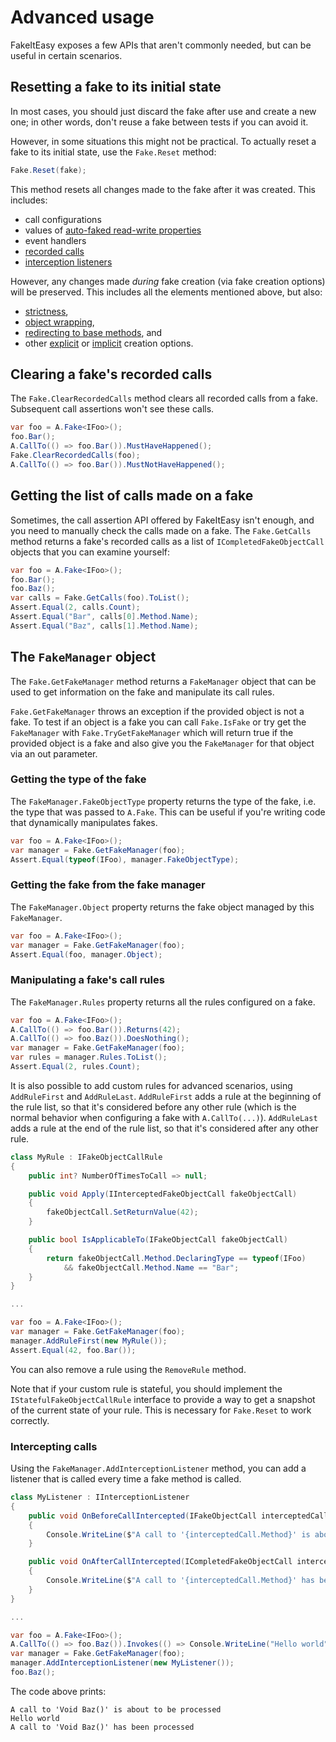 # Advanced usage

FakeItEasy exposes a few APIs that aren't commonly needed, but can be useful in certain scenarios.

## Resetting a fake to its initial state

In most cases, you should just discard the fake after use and create a new one; in other words,
don't reuse a fake between tests if you can avoid it.

However, in some situations this might not be practical. To actually reset a fake to its initial
state, use the `Fake.Reset` method:

```csharp
Fake.Reset(fake);
```

This method resets all changes made to the fake after it was created. This includes:
* call configurations
* values of [auto-faked read-write properties](default-fake-behavior.md#readwrite-properties)
* event handlers
* [recorded calls](#getting-the-list-of-calls-made-on-a-fake)
* [interception listeners](#intercepting-calls)

However, any changes made _during_ fake creation (via fake creation options) will be preserved.
This includes all the elements mentioned above, but also:
* [strictness](strict-fakes.md),
* [object wrapping](calling-wrapped-methods.md),
* [redirecting to base methods](calling-base-methods.md), and
* other [explicit](creating-fakes.md#explicit-creation-options) or
  [implicit](implicit-creation-options.md) creation options.

## Clearing a fake's recorded calls

The `Fake.ClearRecordedCalls` method clears all recorded calls from a fake. Subsequent call assertions won't see these calls.

```csharp
var foo = A.Fake<IFoo>();
foo.Bar();
A.CallTo(() => foo.Bar()).MustHaveHappened();
Fake.ClearRecordedCalls(foo);
A.CallTo(() => foo.Bar()).MustNotHaveHappened();
```

## Getting the list of calls made on a fake

Sometimes, the call assertion API offered by FakeItEasy isn't enough, and you need to manually check the calls made on a fake.
The `Fake.GetCalls` method returns a fake's recorded calls as a list of `ICompletedFakeObjectCall` objects that you can examine yourself:

```csharp
var foo = A.Fake<IFoo>();
foo.Bar();
foo.Baz();
var calls = Fake.GetCalls(foo).ToList();
Assert.Equal(2, calls.Count);
Assert.Equal("Bar", calls[0].Method.Name);
Assert.Equal("Baz", calls[1].Method.Name);
```

## The `FakeManager` object

The `Fake.GetFakeManager` method returns a `FakeManager` object that can be used to get information on the fake and manipulate its call rules.

`Fake.GetFakeManager` throws an exception if the provided object is not a fake. To test if an object is a fake you can call `Fake.IsFake`
or try get the `FakeManager` with `Fake.TryGetFakeManager` which will return true if the provided object is a fake and also give you the `FakeManager`
for that object via an out parameter.

### Getting the type of the fake

The `FakeManager.FakeObjectType` property returns the type of the fake, i.e. the type that was passed to `A.Fake`. This can be useful
if you're writing code that dynamically manipulates fakes.

```csharp
var foo = A.Fake<IFoo>();
var manager = Fake.GetFakeManager(foo);
Assert.Equal(typeof(IFoo), manager.FakeObjectType);
```

### Getting the fake from the fake manager

The `FakeManager.Object` property returns the fake object managed by this `FakeManager`.

```csharp
var foo = A.Fake<IFoo>();
var manager = Fake.GetFakeManager(foo);
Assert.Equal(foo, manager.Object);
```

### Manipulating a fake's call rules

The `FakeManager.Rules` property returns all the rules configured on a fake.

```csharp
var foo = A.Fake<IFoo>();
A.CallTo(() => foo.Bar()).Returns(42);
A.CallTo(() => foo.Baz()).DoesNothing();
var manager = Fake.GetFakeManager(foo);
var rules = manager.Rules.ToList();
Assert.Equal(2, rules.Count);
```

It is also possible to add custom rules for advanced scenarios, using `AddRuleFirst` and `AddRuleLast`. `AddRuleFirst` adds a rule at the beginning of the rule list, so that it's considered before any other rule (which is the normal behavior when configuring a fake with  `A.CallTo(...)`). `AddRuleLast` adds a rule at the end of the rule list, so that it's considered after any other rule.

```csharp
class MyRule : IFakeObjectCallRule
{
    public int? NumberOfTimesToCall => null;

    public void Apply(IInterceptedFakeObjectCall fakeObjectCall)
    {
        fakeObjectCall.SetReturnValue(42);
    }

    public bool IsApplicableTo(IFakeObjectCall fakeObjectCall)
    {
        return fakeObjectCall.Method.DeclaringType == typeof(IFoo)
            && fakeObjectCall.Method.Name == "Bar";
    }
}

...

var foo = A.Fake<IFoo>();
var manager = Fake.GetFakeManager(foo);
manager.AddRuleFirst(new MyRule());
Assert.Equal(42, foo.Bar());
```

You can also remove a rule using the `RemoveRule` method.

Note that if your custom rule is stateful, you should implement the
`IStatefulFakeObjectCallRule` interface to provide a way to get a snapshot of
the current state of your rule. This is necessary for `Fake.Reset` to work
correctly.

### Intercepting calls

Using the `FakeManager.AddInterceptionListener` method, you can add a listener that is called every time a fake method is called.

```csharp
class MyListener : IInterceptionListener
{
    public void OnBeforeCallIntercepted(IFakeObjectCall interceptedCall)
    {
        Console.WriteLine($"A call to '{interceptedCall.Method}' is about to be processed");
    }

    public void OnAfterCallIntercepted(ICompletedFakeObjectCall interceptedCall)
    {
        Console.WriteLine($"A call to '{interceptedCall.Method}' has been processed");
    }
}

...

var foo = A.Fake<IFoo>();
A.CallTo(() => foo.Baz()).Invokes(() => Console.WriteLine("Hello world"));
var manager = Fake.GetFakeManager(foo);
manager.AddInterceptionListener(new MyListener());
foo.Baz();
```

The code above prints:

```
A call to 'Void Baz()' is about to be processed
Hello world
A call to 'Void Baz()' has been processed
```
